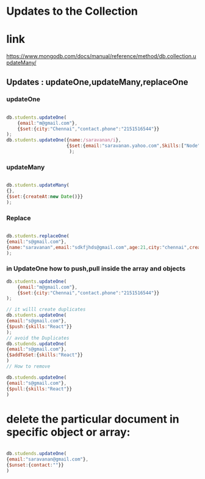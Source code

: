 # Updates to the Collection
# link
https://www.mongodb.com/docs/manual/reference/method/db.collection.updateMany/

## Updates : updateOne,updateMany,replaceOne
### updateOne
```js

db.students.updateOne(
    {email:"m@gmail.com"},
    {$set:{city:"Chennai","contact.phone":"2151516544"}}
);
db.students.updateOne({name:/saravanan/i},
                      {$set:{email:"saravanan.yahoo.com",Skills:["Node","JS"]}}
                       );
```

### updateMany

```js

db.students.updateMany(
{},
{$set:{createAt:new Date()}}
);
```

### Replace

```js

db.students.replaceOne(
{email:"s@gmail.com"},
{name:"saravanan",email:"sdkfjhds@gmail.com",age:21,city:"chennai",createAt:new Date(),skills:["JS","Node"]}
);
```

### in UpdateOne how to push,pull inside the array and objects
<!-- Objects -->
```js
db.students.updateOne(
    {email:"m@gmail.com"},
    {$set:{city:"Chennai","contact.phone":"2151516544"}}
);
```
<!-- Array -->
```js
// it willl create duplicates
db.students.updateOne(
{email:"s@gmail.com"},
{$push:{skills:"React"}}
);
// avoid the Duplicates
db.studends.updateOne(
{email:"s@gmail.com"},
{$addToSet:{skills:"React"}}
)
// How to remove

db.studends.updateOne(
{email:"s@gmail.com"},
{$pull:{skills:"React"}}
)
```
# delete the particular document in specific object or array:
```js

db.studends.updateOne(
{email:"saravanan@gmail.com"},
{$unset:{contact:""}}
)
```
